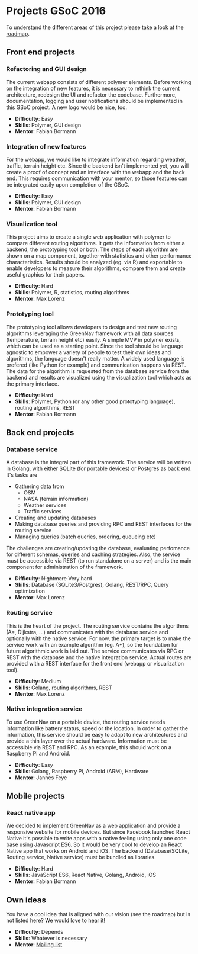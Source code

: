 # Projects GSoC 2016

To understand the different areas of this project please take a look at the [roadmap](https://github.com/Greennav/greennav.github.io/blob/master/wiki/Roadmap.md).

## Front end projects

### Refactoring and GUI design

The current webapp consists of different polymer elements. Before working on the integration of new features, it is necessary to rethink the current architecture, redesign the UI and refactor the codebase. Furthermore, documentation, logging and user notifications should be implemented in this GSoC project. A new logo would be nice, too.

- **Difficulty**: Easy
- **Skills**: Polymer, GUI design
- **Mentor**: Fabian Bormann

### Integration of new features

For the webapp, we would like to integrate information regarding weather, traffic, terrain height etc. Since the backend isn't implemented yet, you will create a proof of concept and an interface with the webapp and the back end. This requires communication with your mentor, so those features can be integrated easily upon completion of the GSoC.

- **Difficulty**: Easy
- **Skills**: Polymer, GUI design
- **Mentor**: Fabian Bormann

### Visualization tool

This project aims to create a single web application with polymer to compare different routing algorithms. It gets the information from either a backend, the prototyping tool or both. The steps of each algorithm are shown on a map component, together with statistics and other performance characteristics. Results should be analyzed (eg. via R) and exportable to enable developers to measure their algorithms, compare them and create useful graphics for their papers.

- **Difficulty**: Hard
- **Skills**: Polymer, R, statistics, routing algorithms
- **Mentor**: Max Lorenz

### Prototyping tool

The prototyping tool allows developers to design and test new routing algorithms leveraging the GreenNav framework with all data sources (temperature, terrain height etc) easily. A simple MVP in polymer exists, which can be used as a starting point. Since the tool should be language agnostic to empower a variety of people to test their own ideas and algorithms, the language doesn't really matter. A widely used language is prefered (like Python for example) and communication happens via REST. The data for the algorithm is requested from the database service from the backend and results are visualized using the visualization tool which acts as the primary interface.

- **Difficulty**: Hard
- **Skills**: Polymer, Python (or any other good prototyping language), routing algorithms, REST
- **Mentor**: Fabian Bormann

## Back end projects

### Database service

A database is the integral part of this framework. The service will be written in Golang, with either SQLite (for portable devices) or Postgres as back end. It's tasks are
- Gathering data from
  - OSM
  - NASA (terrain information)
  - Weather services
  - Traffic services
- Creating and updating databases
- Making database queries and providing RPC and REST interfaces for the routing service
- Managing queries (batch queries, ordering, queueing etc)

The challenges are creating/updating the database, evaluating perfomance for different schemas, queries and caching strategies. Also, the service must be accessible via REST (to run standalone on a server) and is the main component for administration of the framework.

- **Difficulty**: ~~Nightmare~~ Very hard
- **Skills**: Database (SQLite3/Postgres), Golang, REST/RPC, Query optimization
- **Mentor**: Max Lorenz

### Routing service

This is the heart of the project. The routing service contains the algorithms (A*, Dijkstra, ...) and communicates with the database service and optionally with the native service. For now, the primary target is to make the service work with an example algorithm (eg. A*), so the foundation for future algorithmic work is laid out. The service communicates via RPC or REST with the database and the native integration service. Actual routes are provided with a REST interface for the front end (webapp or visualization tool).

- **Difficulty**: Medium
- **Skills**: Golang, routing algorithms, REST
- **Mentor**: Max Lorenz

### Native integration service

To use GreenNav on a portable device, the routing service needs information like battery status, speed or the location. In order to gather the information, this service should be easy to adapt to new architectures and provide a thin layer over the actual hardware. Information must be accessible via REST and RPC. As an example, this should work on a Raspberry Pi and Android.

- **Difficulty**: Easy
- **Skills**: Golang, Raspberry Pi, Android (ARM), Hardware
- **Mentor**: Jannes Feye

## Mobile projects

### React native app

We decided to implement GreenNav as a web application and provide a responsive website for mobile devices. But since Facebook launched React Native it's possible to write apps with a native feeling using only one code base using Javascript ES6. So it would be very cool to develop an React Native app that works on Android and iOS. The backend (Database/SQLite, Routing service, Native service) must be bundled as libraries.

- **Difficulty**: Hard
- **Skills**: JavaScript ES6, React Native, Golang, Android, iOS
- **Mentor**: Fabian Bormann

## Own ideas

You have a cool idea that is aligned with our vision (see the roadmap) but is not listed here? We would love to hear it!

- **Difficulty**: Depends
- **Skills**: Whatever is necessary
- **Mentor**: [Mailing list](https://www.isp.uni-luebeck.de/mailman/listinfo/greennav)
